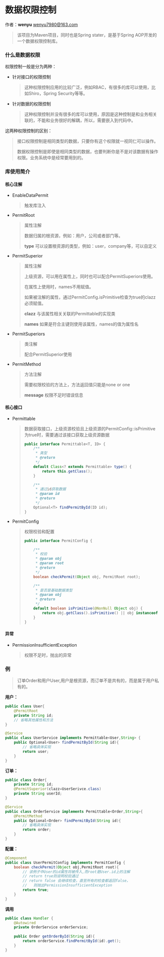 # 数据权限控制

作者：**wenyu** wenyu7980@163.com

> 该项目为Maven项目，同时也是Spring stater，是基于Spring AOP开发的一个数据权限控制库。

### 什么是数据权限

权限控制一般是分为两种：

+ 针对接口的权限控制

  > 这种权限控制应用的比较广泛，例如RBAC，有很多的库可以使用，比如Shiro，Spring Security等等。

+ 针对数据的权限控制

  > 这种权限控制并没有很多的库可以使用，原因是这种控制是和业务相关联的，不能和业务很好的解耦，所以，需要嵌入到代码中。

这两种权限控制的区别：

> 接口权限控制是相同类型的数据，只要你有这个权限就一视同仁可以操作。
>
> 数据权限控制是即使是相同类型的数据，也要判断你是不是对该数据有操作权限。业务系统中是经常要用到的。



### 库使用简介

#### 核心注解

+ EnableDataPermit

  > 触发库注入

+ PermitRoot

  > 属性注解
  >
  > 数据归属的根资源，例如：用户，公司或者部门等。
  >
  > **type** 可以设置根资源的类型，例如：user，company等，可以自定义

+ PermitSuperior

  > 属性注解
  >
  > 上级资源，可以用在属性上，同时也可以配合PermitSuperiors使用。
  >
  > 在属性上使用时，names不用赋值。
  >
  > 如果被注解的属性，通过PermitConfig.isPrimitive检查为true的clazz必须赋值。
  >
  > **clazz** 与该属性相关关联的Permittable的实现类
  >
  > **names** 如果是符合主键则使用该属性，names的值为属性名

+ PermitSuperiors

  > 类注解
  >
  > 配合PermitSuperior使用

+ PermitMethod

  > 方法注解
  >
  > 需要权限校验的方法上，方法返回值只能是none or one
  >
  > **message** 权限不足时错误信息

#### 核心接口

+ Permittable

  > 数据获取接口，上级资源校验且上级资源的PermitConfig::isPrimitive为true时，需要通过该接口获取上级资源数据
  >
  > ```java
  > public interface Permittable<T, ID> {
  >     /**
  >      * 类型
  >      * @return
  >      */
  >     default Class<? extends Permittable> type() {
  >         return this.getClass();
  >     }
  > 
  >     /**
  >      * 通过id获取数据
  >      * @param id
  >      * @return
  >      */
  >     Optional<T> findPermitById(ID id);
  > }
  > 
  > ```
  >
  > 

+ PermitConfig

  > 权限校验和配置
  >
  > ```java
  > public interface PermitConfig {
  > 
  >     /**
  >      * 校验
  >      * @param obj
  >      * @param root
  >      * @return
  >      */
  >     boolean checkPermit(Object obj, PermitRoot root);
  > 
  >     /**
  >      * 是否是基础数据类型
  >      * @param obj
  >      * @return
  >      */
  >     default boolean isPrimitive(@NonNull Object obj) {
  >         return obj.getClass().isPrimitive() || obj instanceof String;
  >     }
  > }
  > ```

#### 异常

+ PermissionInsufficientException

  > 权限不足时，抛出的异常



### 例

> 订单Order和用户User,用户是根资源，而订单不是共有的，而是属于用户私有的。

**用户：**

```java
public class User{
    @PermitRoot
    private String id;
    // 省略其他属性和方法
}

@Service
public class UserService implements Permittable<User,String> {
    public Optional<User> findPermitById(String id){
        // 省略具体实现
        return user;
    }
}


```

**订单：**

``` java
public class Order{
    private String id;
    @PermitSuperior(clazz=UserSerivce.class)
    private String userId;
}

@Service
public class OrderService implements Permittable<Order,String>{
    @PermitMethod
    public Optional<Order> findPermitById(String id){
        // 省略具体实现
        return order;
    }
}
```

**配置：**

```java
@Component
public class UserPermitConfig implements PermitConfig {
	boolean checkPermit(Object obj,PermitRoot root){
        // 该例子中User的id属性将被传入,而root是User.id上的注解
        // return true则说明校验通过
        // return false 会继续检查，直至所有的检查都返回false，
        //   则抛出PermissionInsufficientException
        return true;
    }    
} 
```

**调用**

```java
public class Handler {
    @Autowired
    private OrderService orderService;
    
    public Order getOrderById(String id){
        return orderService.findPermitById(id).get();
    }
}
```



